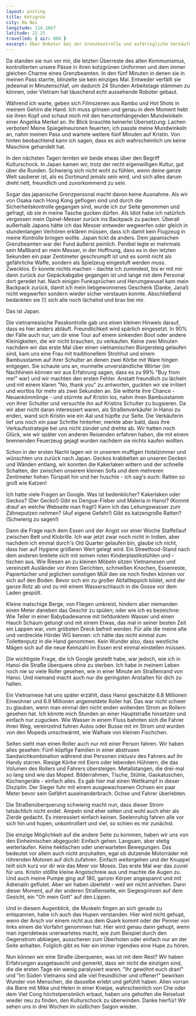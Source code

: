 ```yaml
---
layout: posting
title: Kotzgrün
city: Ha Noi
longitude: 114.1667
latitude: 22.25
travelled: { air: 868 }
excerpt: Über Robotor bei der Grenzkontrolle und aufdringliche Verkäufer, als auch vietnamesische Esskultur und das Abenteuer Straßenüberquerung. 
---
```


Da standen sie nun vor mir, die letzten Überreste des alten Kommunismus, kontrollierten unsere Pässe in ihren kotzgrünen Uniformen und dem immer gleichen Charme eines Grenzbeamten. In den fünf Minuten in denen sie in meinen Pass starrte, blinzelte sie kein einziges Mal. Entweder verfällt sie jedesmal in Minutenschlaf, um dadurch 24 Stunden Arbeitstage stämmen zu können, oder Vietnam hat täuschend echt aussehende Roboter gebaut.

Während ich warte, geben sich Filmszenen aus Rambo und Hot Shots in meinem Gehirn die Hand. Ich muss grinsen und genau in dem Moment hebt sie ihren Kopf und schaut mich mit den herunterhängenden Mundwinkeln einer Angelika Merkel an. Ihr Blick brauchte keinerlei Übersetzung: Lachen verboten! Meine Spiegelneuronen feuerten, ich passte meine Mundwinkeln an, nahm meinen Pass und wartete weitere fünf Minuten auf Kristin. Von hinten beobachtend kann ich sagen, dass es sich wahrscheinlich um keine Maschine gehandelt hat.

In den nächsten Tagen lernten wir beide etwas über den Begriff Kulturschock. In Japan kamen wir, trotz der recht eigenwilligen Kultur, gut über die Runden. Schwierig sich nicht wohl zu fühlen, wenn deine ganze Welt sauberer ist, als es Dortmund jemals sein wird, und sich alles darum dreht nett, freundlich und zuvorkommend zu sein. 

Sogar das japanische Grenzpersonal macht davon keine Ausnahme. Als wir von Osaka nach Hong Kong geflogen sind und durch die Sicherheitskontrolle gegangen sind, wurde ich zur Seite genommen und gefragt, ob sie in meine Tasche gucken dürfen. Als Idiot habe ich natürlich vergessen mein Opinel-Messer zurück ins Backpack zu packen. Überall außerhalb Japans hätte ich das Messer entweder wegwerfen oder gleich in stundenlangen Verhören erklären müssen, dass ich damit kein Flugzeug in meine Kontrolle bringen wollte. Japan tickt da anders. Dem japanischen Grenzbeamten war der Fund äußerst peinlich. Penibel legte er mehrmals sein Maßband an mein Messer, in der Hoffnung, dass es in den letzten Sekunden ein paar Zentimeter geschrumpft ist und es somit nicht als gefährliche Waffe, sondern als Spielzeug eingestuft werden muss. Zwecklos. Er konnte nichts machen - dachte ich zumindest, bis er mit mir dann zurück zur Gepäckabgabe gegangen ist und lange mit dem Personal dort geredet hat. Nach einigen Funksprüchen und Herumgewusel kam mein Backpack zurück, damit ich mein liebgewonnenes Geschenk (Danke, Jana!) nicht wegwerfen sondern wieder sicher verstauen konnte. Abschließend bedankten sie (!) sich alle noch lächelnd und brav bei mir. 

Das ist Japan.

Die vietnamesische Passkontrolle gab uns einen kleinen Hinweis darauf, dass es hier anders abläuft. Freundlichkeit wird spärlich eingesetzt. In 90% der Fälle auch nur, um dir eine Tour auf einem sinkenden Boot oder andere Kleinigkeiten, die wir nicht brauchen, zu verkaufen. Keine zwei Minuten nachdem wir das erste Mal über einen vietnamischen Bürgersteig gelaufen sind, kam uns eine Frau mit traditionellem Strohhut und einem Bambusstamm auf ihrer Schulter an denen zwei Körbe mit Ware hingen entgegen. Sie schaute uns an, murmelte unverständliche Wörter (im Nachhinein können wir aus Erfahrung sagen, dass es zu 99% "Buy from me!" war) und wir machten den ersten Fehler. Anstatt freundlich zu lächeln und mit einem klaren "No, thank you" zu antworten, guckten wir sie irritiert und wortlos für mehr als zwei Sekunden an. Sie witterte ihre Chance - Neuankömmlinge - und stürmte auf Kristin los, nahm ihren Bambusstamm von ihrer Schulter und versuchte ihn auf Kristins Schulter zu bugsieren. Da wir aber nicht daran interessiert waren, als Straßenverkäufer in Hanoi zu enden, wand sich Kristin wie ein Aal und hüpfte zur Seite. Die Verkäuferin lief uns noch ein paar Schritte hinterher, merkte aber bald, dass ihre Verkaufsstrategie bei uns nicht zündet und drehte ab. Wir hatten noch Glück, wie wir später von anderen Reisenden erfahren haben, die mit einem brennenden Feuerzeug gejagt wurden nachdem sie nichts kaufen wollten. 

Schon in der ersten Nacht lagen wir in unserem muffigen Hotelzimmer und wünschten uns zurück nach Japan. Geckos krabbelten an unseren Decken und Wänden entlang, wir konnten die Kakerlaken wittern und der schnelle Schatten, der zwischen unserem kleinen Sofa und dem mehreren Zentimeter hohen Türspalt hin und her huschte - ich sag's euch: Ratten so groß wie Katzen! 

Ich hatte viele Fragen an Google. Was ist bedenklicher? Kakerlaken oder Geckos? (Der Gecko!) Gibt es Dengue-Fieber und Maleria in Hanoi? (Kommt drauf an welche Webseite man fragt!) Kann ich das Leitungswasser zum Zähneputzen nehmen? (Auf eigene Gefahr!) Gibt es katzengroße Ratten? (Schwierig zu sagen!)  

Dann die Frage nach dem Essen und der Angst vor einer Woche Staffellauf zwischen Bett und Klobrille. Ich war jetzt zwar noch nicht in Indien, aber nachdem ich einmal durch's Old Quarter gelaufen bin, glaube ich nicht, dass hier auf Hygiene größeren Wert gelegt wird. Ein Streetfood-Stand nach dem anderen breitete sich mit seinen roten Kinderplastikstühlen und -tischen aus. Wie Riesen an zu kleinen Möbeln sitzen Vietnamesen und vereinzelt Ausländer vor ihren Gerichten, schmeißen Knochen, Essenreste, Papiertücher und jeglichen sonstigen Müll den sie noch finden können vor sich auf den Boden. Bevor sich ein zu großer Abfallteppich bildet, wird der ganze Rotz ab und zu mit einem Wasserschlauch in die Gosse vor dem Laden gespült. 

Kleine matschige Berge, von Fliegen umkreist, hindern aber niemanden einen Meter daneben das Geschir zu spülen; oder wie ich es bezeichne: Wie Teller in einer Babybadewanne mit tiefdunklem Wasser und einen Hauch Schaum getungt und mit einem Etwas, das mal in seiner besten Zeit ein Lappen war, vom gröbsten Dreck befreit werden. Für alle die meine alte und verdreckte Hörder WG kennen: ich hätte das nicht einmal zum Toilettenputz in die Hand genommen. Kein Wunder also, dass westliche Mägen sich auf die neue Keimzahl im Essen erst einmal einstellen müssen.

Die wichtigste Frage, die ich Google gestellt habe, war jedoch, wie ich in Hanoi die Straße überquere ohne zu sterben. Ich habe in meinem Leben noch nie so viele Roller gesehen, wie in einer Minute am Straßenrand von Hanoi. Und niemand macht auch nur die geringsten Anstalten für dich zu halten. 

Ein Vietnamese hat uns später erzählt, dass Hanoi geschätzte 6.8 Millionen Einwohner und 6.9 Millionen angemeldete Roller hat. Das war nicht schwer zu glauben, wenn man einmal den nicht enden wollenden Strom an Rollern gesehen hat. Ich könnte mich Stunden an einer Hauptstraße hinsetzen und einfach nur zugucken. Wie Wasser in einem Fluss bahnten sich die Fahrer ihren Weg, vereinzelnd fuhren Autos oder Busse mit im Strom und wurden von den Mopeds umschwärmt, wie Walhaie von kleinen Fischchen. 

Selten sieht man einen Roller auch nur mit einer Person fahren. Wir haben alles gesehen: Fünf-köpfige Familien in einer abstrusen Sandwichkombination während drei Personen inklusiv des Fahrers auf ihr Handy starren. Riesige Körbe mit Eiern oder lebenden Hühnern, die das Volumen des Rollers und Fahrers übersteigen. Metallstangen, die drei-mal so lang sind wie das Moped. Bilderrahmen, Tische, Stühle, Gaskatuschen, Küchengeräte - einfach alles. Es gab hier mal einen Wettkampf in dieser Disziplin. Der Sieger fuhr mit einem ausgewachsenen Ochsen ein paar Meter bevor sein Gefährt auseinanderbrach. Ochse und Fahrer überlebten.

Die Straßenüberquerung schwierig macht nun, dass dieser Strom tatsächlich nicht endet. Ampeln sind eher selten und wohl auch eher als Zierde gedacht. Es interessiert einfach keinen. Seelenruhig fahren alle vor sich hin und hupen, unkontrolliert und viel, so schien es mir zunächst. 

Die einzige Möglichkeit auf die andere Seite zu kommen, haben wir uns von den Einheimischen abgeguckt: Einfach gehen. Langsam, aber stetig weiterlaufen. Keine hektischen oder unerwarteten Bewegungen. Das bedeutet vor allem auch nicht anzuhalten, egal ob dutzende Motorräder mit röhrenden Motoren auf dich zufahren. Einfach weitergehen und der Knuppel teilt sich kurz vor dir wie das Meer vor Moses. Das erste Mal war das zuviel für uns. Kristin stößte kleine Angstschreie aus und machte die Augen zu. Und auch meine Pumpe ging auf 180, ganzer Körper angespannt und mit Adrenalin geflutet. Aber wir haben überlebt - weil wir nicht anhielten. Dann dieser Moment, auf der anderen Straßenseite, ein Siegesgrinsen auf dem Gesicht, ein "Oh mein Gott" auf den Lippen. 

Und in diesem Augenblick, die Muskeln fingen an sich gerade zu entspannen, habe ich auch das Hupen verstanden. Hier wird nicht gehupt, wenn der Arsch vor einem nicht aus dem Quark kommt oder der Penner von links einem die Vorfahrt genommen hat. Hier wird genau dann gehupt, wenn man irgendetwas unerwartetes macht, wie zum Beispiel durch den Gegenstrom abbiegen, ausscheren zum Überholen oder einfach nur an der Seite anhalten. Folglich gibt es hier ein immer irgendwo eine Hupe zu hören.

Nun können wir eine Straße überqueren, was ist mit dem Rest? Wir haben Erfahrungen ausgetauscht und gemerkt, dass wir nicht die einzigen sind, die die ersten Tage ein wenig paralysiert waren. "Ihr gewöhnt euch dran!" und "Im Süden Vietnams sind alle viel freundlicher und offener!" bewirken Wunder von Menschen, die dasselbe erlebt und gefühlt haben. Allen vorran die Biere mit Mike und Helen in einer Kneipe, wahrscheinlich von Che oder dem Viet Cong höchstpersönlich erbaut, haben uns geholfen die Reiselust wieder neu zu finden, den Kulturschock zu überwinden. Danke hierfür! Wir sehen uns in drei Wochen im südlichen Saigon wieder.
